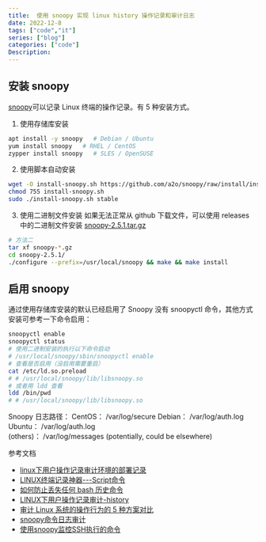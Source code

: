 ```yaml
---
title:  使用 snoopy 实现 linux history 操作记录和审计日志
date: 2022-12-8
tags: ["code","it"]
series: ["blog"]
categories: ["code"]
Description: 
---
```


## 安装 snoopy

[snoopy](https://github.com/a2o/snoopy/blob/master/doc/INSTALL.md)可以记录 Linux 终端的操作记录。有 5 种安装方式。
1. 使用存储库安装
```bash
apt install -y snoopy   # Debian / Ubuntu
yum install snoopy   # RHEL / CentOS
zypper install snoopy   # SLES / OpenSUSE
```

2. 使用脚本自动安装
```bash
wget -O install-snoopy.sh https://github.com/a2o/snoopy/raw/install/install/install-snoopy.sh
chmod 755 install-snoopy.sh
sudo ./install-snoopy.sh stable
```

3. 使用二进制文件安装
如果无法正常从 github 下载文件，可以使用 releases 中的二进制文件安装  [snoopy-2.5.1.tar.gz
](https://github.com/a2o/snoopy/releases)
```bash
# 方法二
tar xf snoopy-*.gz
cd snoopy-2.5.1/
./configure --prefix=/usr/local/snoopy && make && make install

```

## 启用 snoopy
通过使用存储库安装的默认已经启用了 Snoopy 没有 snoopyctl 命令，其他方式安装可参考一下命令启用：
```bash
snoopyctl enable
snoopyctl status
# 使用二进制安装的执行以下命令启动
# /usr/local/snoopy/sbin/snoopyctl enable
# 查看是否启用（没启用需要重启）
cat /etc/ld.so.preload
# # /usr/local/snoopy/lib/libsnoopy.so
# 或者用 ldd 查看
ldd /bin/pwd
# # /usr/local/snoopy/lib/libsnoopy.so
```


Snoopy 日志路径：
CentOS：	/var/log/secure	
Debian：	/var/log/auth.log	
Ubuntu：	/var/log/auth.log	
(others)：	/var/log/messages	(potentially, could be elsewhere)


参考文档
- [linux下用户操作记录审计环境的部署记录](https://developer.aliyun.com/article/346761)
- [LINUX终端记录神器---Script命令](https://cloud.tencent.com/developer/article/1902079)
- [如何防止丢失任何 bash 历史命令](https://felixc.at/2013/09/how-to-avoid-losing-any-history-lines/)
- [LINUX下用户操作记录审计-history](https://blog.51cto.com/lwm666/2174734)
- [审计 Linux 系统的操作行为的 5 种方案对比](http://blog.arstercz.com/how-to-audit-linux-system-operation/#snoopy-%E8%AE%B0%E5%BD%95%E6%96%B9%E5%BC%8F)
- [snoopy命令日志审计](https://www.jianshu.com/p/d2c79950b32e)
- [使用snoopy监控SSH执行的命令](https://wiki.e4ting.cn/article/snoopy/)